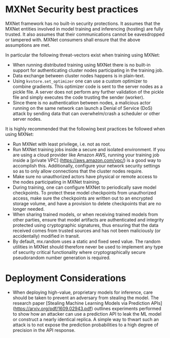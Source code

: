 # MXNet Security best practices

MXNet framework has no built-in security protections. It assumes that the MXNet entities involved in model training and inferencing (hosting) are fully trusted. It also assumes that their communications cannot be eavesdropped or tampered with. MXNet consumers shall ensure that the above assumptions are met.

In particular the following threat-vectors exist when training using MXNet:

* When running distributed training using MXNet there is no built-in support for authenticating cluster nodes participating in the training job.
* Data exchange between cluster nodes happens is in plain-text.
* Using `kvstore.set_optimizer` one can use a custom optimizer to combine gradients. This optimizer code is sent to the server nodes as a pickle file. A server does not perform any further validation of the pickle file and simply executes the code trusting the sender (worker).
* Since there is no authentication between nodes, a malicious actor running on the same network can launch a Denial of Service (DoS) attack by sending data that can overwhelm/crash a scheduler or other server nodes.

It is highly recommended that the following best practices be followed when using MXNet:

* Run MXNet with least privilege, i.e. not as root.
* Run MXNet training jobs inside a secure and isolated environment. If you are using a cloud provider like Amazon AWS, running your training job inside a [private VPC] (https://aws.amazon.com/vpc/) is a good way to accomplish this. Additionally, configure your network security settings so as to only allow connections that the cluster nodes require.
* Make sure no unauthorized actors have physical or remote access to the nodes participating in MXNet training.
* During training, one can configure MXNet to periodically save model checkpoints. To protect these model checkpoints from unauthorized access, make sure the checkpoints are written out to an encrypted storage volume, and have a provision to delete checkpoints that are no longer needed.
* When sharing trained models, or when receiving trained models from other parties, ensure that model artifacts are authenticated and integrity protected using cryptographic signatures, thus ensuring that the data received comes from trusted sources and has not been maliciously (or accidentally) modified in transit.
* By default, mx.random uses a static and fixed seed value. The random utilities in MXNet should therefore never be used to implement any type of security critical functionality where cryptographically secure pseudorandom number generation is required.

# Deployment Considerations
* When deploying high-value, proprietary models for inference, care should be taken to prevent an adversary from stealing the model. The research paper [Stealing Machine Learning Models via Prediction APIs] (https://arxiv.org/pdf/1609.02943.pdf) outlines experiments performed to show how an attacker can use a prediction API to leak the ML model or construct a nearly identical replica. A simple way to thwart such an attack is to not expose the prediction probabilities to a high degree of precision in the API response.
